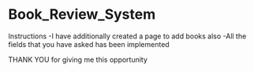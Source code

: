 # Book_Review_System
Instructions
-I have additionally created a page to add books also
-All the fields that you have asked has been implemented


THANK YOU for giving me this opportunity

